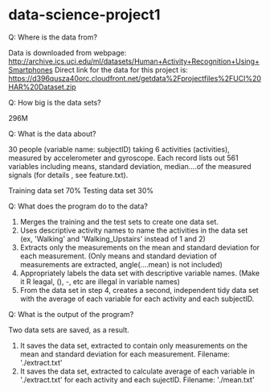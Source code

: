 # data-science-project1

Q: Where is the data from?

Data is downloaded from webpage:
http://archive.ics.uci.edu/ml/datasets/Human+Activity+Recognition+Using+Smartphones
Direct link for the data for this project is:
https://d396qusza40orc.cloudfront.net/getdata%2Fprojectfiles%2FUCI%20HAR%20Dataset.zip 

Q: How big is the data sets?

296M

Q: What is the data about?

30 people (variable name: subjectID) taking 6 activities (activities), measured by accelerometer and gyroscope. Each record lists out 561 variables including means, standard deviation, median....of the measured signals (for details , see feature.txt).

Training data set 70%
Testing data set 30%

Q: What does the program do to the data?

1. Merges the training and the test sets to create one data set.
2. Uses descriptive activity names to name the activities in the data set (ex, 'Walking' and 'Walking_Upstairs' instead of 1 and 2)
3. Extracts only the measurements on the mean and standard deviation for each measurement. (Only means and standard deviation of measurements are extracted, angle(....mean) is not included)
4. Appropriately labels the data set with descriptive variable names. (Make it R leagal, (), -, etc are illegal in variable names)
5. From the data set in step 4, creates a second, independent tidy data set with the average of each variable for each activity and each subjectID.

Q: What is the output of the program?

Two data sets are saved, as a result.
1. It saves the data set, extracted to contain only measurements on the mean and standard deviation for each measurement. Filename: './extract.txt'
2. It saves the data set, extracted to calculate average of each variable in './extract.txt' for each activity and each sujectID. Filename: './mean.txt'



